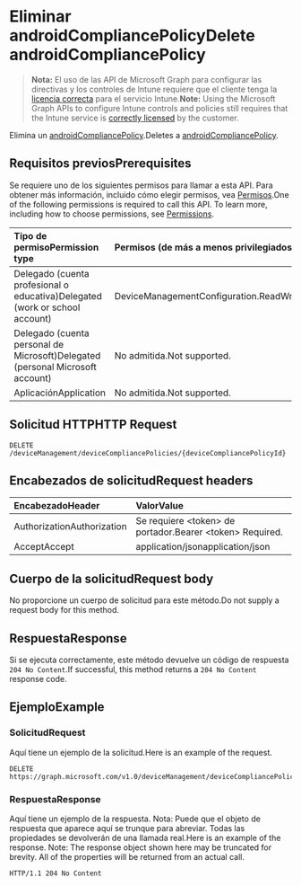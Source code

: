 # <a name="delete-androidcompliancepolicy"></a><span data-ttu-id="b6bec-101">Eliminar androidCompliancePolicy</span><span class="sxs-lookup"><span data-stu-id="b6bec-101">Delete androidCompliancePolicy</span></span>

> <span data-ttu-id="b6bec-102">**Nota:** El uso de las API de Microsoft Graph para configurar las directivas y los controles de Intune requiere que el cliente tenga la [licencia correcta](https://go.microsoft.com/fwlink/?linkid=839381) para el servicio Intune.</span><span class="sxs-lookup"><span data-stu-id="b6bec-102">**Note:** Using the Microsoft Graph APIs to configure Intune controls and policies still requires that the Intune service is [correctly licensed](https://go.microsoft.com/fwlink/?linkid=839381) by the customer.</span></span>

<span data-ttu-id="b6bec-103">Elimina un [androidCompliancePolicy](../resources/intune_deviceconfig_androidcompliancepolicy.md).</span><span class="sxs-lookup"><span data-stu-id="b6bec-103">Deletes a [androidCompliancePolicy](../resources/intune_deviceconfig_androidcompliancepolicy.md).</span></span>
## <a name="prerequisites"></a><span data-ttu-id="b6bec-104">Requisitos previos</span><span class="sxs-lookup"><span data-stu-id="b6bec-104">Prerequisites</span></span>
<span data-ttu-id="b6bec-p101">Se requiere uno de los siguientes permisos para llamar a esta API. Para obtener más información, incluido cómo elegir permisos, vea [Permisos](../../../concepts/permissions_reference.md).</span><span class="sxs-lookup"><span data-stu-id="b6bec-p101">One of the following permissions is required to call this API. To learn more, including how to choose permissions, see [Permissions](../../../concepts/permissions_reference.md).</span></span>

|<span data-ttu-id="b6bec-107">Tipo de permiso</span><span class="sxs-lookup"><span data-stu-id="b6bec-107">Permission type</span></span>|<span data-ttu-id="b6bec-108">Permisos (de más a menos privilegiados)</span><span class="sxs-lookup"><span data-stu-id="b6bec-108">Permissions (from most to least privileged)</span></span>|
|:---|:---|
|<span data-ttu-id="b6bec-109">Delegado (cuenta profesional o educativa)</span><span class="sxs-lookup"><span data-stu-id="b6bec-109">Delegated (work or school account)</span></span>|<span data-ttu-id="b6bec-110">DeviceManagementConfiguration.ReadWrite.All</span><span class="sxs-lookup"><span data-stu-id="b6bec-110">DeviceManagementConfiguration.ReadWrite.All</span></span>|
|<span data-ttu-id="b6bec-111">Delegado (cuenta personal de Microsoft)</span><span class="sxs-lookup"><span data-stu-id="b6bec-111">Delegated (personal Microsoft account)</span></span>|<span data-ttu-id="b6bec-112">No admitida.</span><span class="sxs-lookup"><span data-stu-id="b6bec-112">Not supported.</span></span>|
|<span data-ttu-id="b6bec-113">Aplicación</span><span class="sxs-lookup"><span data-stu-id="b6bec-113">Application</span></span>|<span data-ttu-id="b6bec-114">No admitida.</span><span class="sxs-lookup"><span data-stu-id="b6bec-114">Not supported.</span></span>|

## <a name="http-request"></a><span data-ttu-id="b6bec-115">Solicitud HTTP</span><span class="sxs-lookup"><span data-stu-id="b6bec-115">HTTP Request</span></span>
<!-- {
  "blockType": "ignored"
}
-->
``` http
DELETE /deviceManagement/deviceCompliancePolicies/{deviceCompliancePolicyId}
```

## <a name="request-headers"></a><span data-ttu-id="b6bec-116">Encabezados de solicitud</span><span class="sxs-lookup"><span data-stu-id="b6bec-116">Request headers</span></span>
|<span data-ttu-id="b6bec-117">Encabezado</span><span class="sxs-lookup"><span data-stu-id="b6bec-117">Header</span></span>|<span data-ttu-id="b6bec-118">Valor</span><span class="sxs-lookup"><span data-stu-id="b6bec-118">Value</span></span>|
|:---|:---|
|<span data-ttu-id="b6bec-119">Authorization</span><span class="sxs-lookup"><span data-stu-id="b6bec-119">Authorization</span></span>|<span data-ttu-id="b6bec-120">Se requiere &lt;token&gt; de portador.</span><span class="sxs-lookup"><span data-stu-id="b6bec-120">Bearer &lt;token&gt; Required.</span></span>|
|<span data-ttu-id="b6bec-121">Accept</span><span class="sxs-lookup"><span data-stu-id="b6bec-121">Accept</span></span>|<span data-ttu-id="b6bec-122">application/json</span><span class="sxs-lookup"><span data-stu-id="b6bec-122">application/json</span></span>|

## <a name="request-body"></a><span data-ttu-id="b6bec-123">Cuerpo de la solicitud</span><span class="sxs-lookup"><span data-stu-id="b6bec-123">Request body</span></span>
<span data-ttu-id="b6bec-124">No proporcione un cuerpo de solicitud para este método.</span><span class="sxs-lookup"><span data-stu-id="b6bec-124">Do not supply a request body for this method.</span></span>

## <a name="response"></a><span data-ttu-id="b6bec-125">Respuesta</span><span class="sxs-lookup"><span data-stu-id="b6bec-125">Response</span></span>
<span data-ttu-id="b6bec-126">Si se ejecuta correctamente, este método devuelve un código de respuesta `204 No Content`.</span><span class="sxs-lookup"><span data-stu-id="b6bec-126">If successful, this method returns a `204 No Content` response code.</span></span>

## <a name="example"></a><span data-ttu-id="b6bec-127">Ejemplo</span><span class="sxs-lookup"><span data-stu-id="b6bec-127">Example</span></span>
### <a name="request"></a><span data-ttu-id="b6bec-128">Solicitud</span><span class="sxs-lookup"><span data-stu-id="b6bec-128">Request</span></span>
<span data-ttu-id="b6bec-129">Aquí tiene un ejemplo de la solicitud.</span><span class="sxs-lookup"><span data-stu-id="b6bec-129">Here is an example of the request.</span></span>
``` http
DELETE https://graph.microsoft.com/v1.0/deviceManagement/deviceCompliancePolicies/{deviceCompliancePolicyId}
```

### <a name="response"></a><span data-ttu-id="b6bec-130">Respuesta</span><span class="sxs-lookup"><span data-stu-id="b6bec-130">Response</span></span>
<span data-ttu-id="b6bec-p102">Aquí tiene un ejemplo de la respuesta. Nota: Puede que el objeto de respuesta que aparece aquí se trunque para abreviar. Todas las propiedades se devolverán de una llamada real.</span><span class="sxs-lookup"><span data-stu-id="b6bec-p102">Here is an example of the response. Note: The response object shown here may be truncated for brevity. All of the properties will be returned from an actual call.</span></span>
``` http
HTTP/1.1 204 No Content
```








